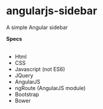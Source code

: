 # angularjs-sidebar
A simple Angular sidebar

**Specs**<br></br>

* Html
* CSS
* Javascript (not ES6)
* JQuery
* AngularJS
* ngRoute (AngularJS module)
* Bootstrap
* Bower